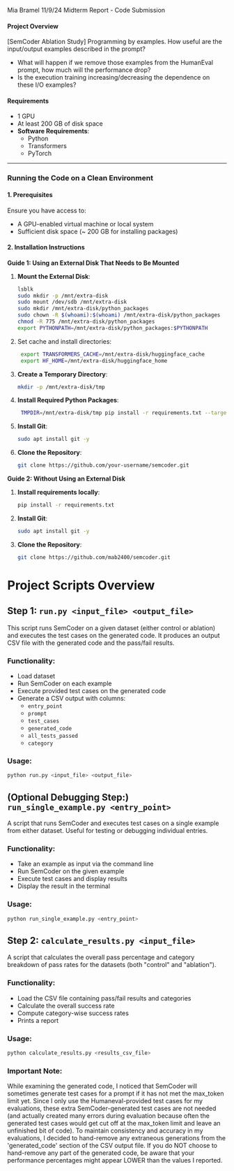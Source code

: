 Mia Bramel
11/9/24
Midterm Report - Code Submission

#### Project Overview
[SemCoder Ablation Study] Programming by examples. How useful are the input/output examples
described in the prompt?
- What will happen if we remove those examples from the HumanEval prompt, how much will the
performance drop?
- Is the execution training increasing/decreasing the dependence on these I/O examples?

#### Requirements
- 1 GPU
- At least 200 GB of disk space
- **Software Requirements**:
  - Python
  - Transformers
  - PyTorch

---

### Running the Code on a Clean Environment

#### 1. Prerequisites
Ensure you have access to:
- A GPU-enabled virtual machine or local system
- Sufficient disk space (~ 200 GB for installing packages)

#### 2. Installation Instructions

**Guide 1: Using an External Disk That Needs to Be Mounted**

1. **Mount the External Disk**:
   ```bash
   lsblk
   sudo mkdir -p /mnt/extra-disk
   sudo mount /dev/sdb /mnt/extra-disk
   sudo mkdir /mnt/extra-disk/python_packages
   sudo chown -R $(whoami):$(whoami) /mnt/extra-disk/python_packages
   chmod -R 775 /mnt/extra-disk/python_packages
   export PYTHONPATH=/mnt/extra-disk/python_packages:$PYTHONPATH
   ```

2. Set cache and install directories:
   ```bash
    export TRANSFORMERS_CACHE=/mnt/extra-disk/huggingface_cache
    export HF_HOME=/mnt/extra-disk/huggingface_home
    ```

3. **Create a Temporary Directory**:
   ```bash
   mkdir -p /mnt/extra-disk/tmp
   ```

4. **Install Required Python Packages**:
   ```bash
    TMPDIR=/mnt/extra-disk/tmp pip install -r requirements.txt --target=/mnt/extra-disk/python_packages --no-cache-dir
   ```

5. **Install Git**:
   ```bash
   sudo apt install git -y
   ```

6. **Clone the Repository**:
   ```bash
   git clone https://github.com/your-username/semcoder.git
   ```

**Guide 2: Without Using an External Disk**

1. **Install requirements locally**:
    ```bash
    pip install -r requirements.txt
    ```

2. **Install Git**:
   ```bash
   sudo apt install git -y
   ```

3. **Clone the Repository**:
   ```bash
   git clone https://github.com/mab2400/semcoder.git
   ```

# Project Scripts Overview

## Step 1: `run.py <input_file> <output_file>`
This script runs SemCoder on a given dataset (either control or ablation) and executes the test cases on the generated code. It produces an output CSV file with the generated code and the pass/fail results.

### Functionality:
- Load dataset
- Run SemCoder on each example
- Execute provided test cases on the generated code
- Generate a CSV output with columns:
  - `entry_point`
  - `prompt`
  - `test_cases`
  - `generated_code`
  - `all_tests_passed`
  - `category`

### Usage:
```bash
python run.py <input_file> <output_file>
```

## (Optional Debugging Step:) `run_single_example.py <entry_point>`
A script that runs SemCoder and executes test cases on a single example from either dataset. Useful for testing or debugging individual entries.

### Functionality:
- Take an example as input via the command line
- Run SemCoder on the given example
- Execute test cases and display results
- Display the result in the terminal

### Usage:
```bash
python run_single_example.py <entry_point>
```

## Step 2: `calculate_results.py <input_file>`
A script that calculates the overall pass percentage and category breakdown of pass rates for the datasets (both "control" and "ablation").

### Functionality:
- Load the CSV file containing pass/fail results and categories
- Calculate the overall success rate
- Compute category-wise success rates
- Prints a report

### Usage:
```bash
python calculate_results.py <results_csv_file>
```

### Important Note: 
While examining the generated code, I noticed that SemCoder will sometimes generate test cases
for a prompt if it has not met the max_token limit yet. Since I only use the Humaneval-provided
test cases for my evaluations, these extra SemCoder-generated test cases are not needed (and 
actually created many errors during evaluation because often the generated test cases would 
get cut off at the max_token limit and leave an unfinished bit of code). To maintain consistency
and accuracy in my evaluations, I decided to hand-remove any extraneous generations from the 
'generated_code' section of the CSV output file. If you do NOT choose to hand-remove any part 
of the generated code, be aware that your performance percentages might appear LOWER than the 
values I reported.
